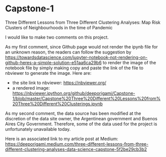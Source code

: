 # Capstone-1
Three Different Lessons from Three Different Clustering Analyses: Map Risk Clusters of Neighbourhoods in the time of Pandemic

I would like to make two comments on this project.

As my first comment, since Github page would not render the ipynb file for an unknown reason, the readers can follow the suggestion by https://towardsdatascience.com/jupyter-notebook-not-rendering-on-github-heres-a-simple-solution-e51aa6ca29b6 to render the image of the notebook file by simply making copy and paste the link of the file to nbviewer to generate the image. Here are:

 - the site link to nbviewer: https://nbviewer.org/
 - a rendered image: https://nbviewer.ipython.org/github/deeporigami/Capstone-1/blob/master/Capstone%20Three%20Different%20Lessons%20from%20Three%20Different%20Clusterings.ipynb

As my second comment, the data source has been modified at the discretion of the data site owner, the Argentinean government and Buenos Aires City Government. Therefore, some of the data used for the project is unfortunately unavailable today.

Here is an associated link to my article post at Medium: https://deeporigami.medium.com/three-different-lessons-from-three-different-clustering-analyses-data-science-capstone-5f2be29cb3b2
